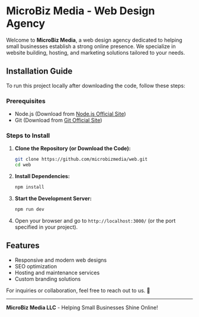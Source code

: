 # MicroBiz Media - Web Design Agency

Welcome to **MicroBiz Media**, a web design agency dedicated to helping small businesses establish a strong online presence. We specialize in website building, hosting, and marketing solutions tailored to your needs.

## Installation Guide

To run this project locally after downloading the code, follow these steps:

### Prerequisites
- Node.js (Download from [Node.js Official Site](https://nodejs.org/))
- Git (Download from [Git Official Site](https://git-scm.com/))

### Steps to Install
1. **Clone the Repository (or Download the Code):**
   ```sh
   git clone https://github.com/microbizmedia/web.git
   cd web
   ```

2. **Install Dependencies:**
   ```sh
   npm install
   ```

3. **Start the Development Server:**
   ```sh
   npm run dev
   ```

4. Open your browser and go to `http://localhost:3000/` (or the port specified in your project).

## Features
- Responsive and modern web designs
- SEO optimization
- Hosting and maintenance services
- Custom branding solutions

For inquiries or collaboration, feel free to reach out to us. 🚀

---

**MicroBiz Media LLC** - Helping Small Businesses Shine Online!


